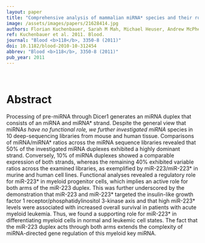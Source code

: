 ```yaml
---
layout: paper
title: "Comprehensive analysis of mammalian miRNA* species and their role in myeloid cells."
image: /assets/images/papers/21628414.jpg
authors: Florian Kuchenbauer, Sarah M Mah, Michael Heuser, Andrew McPherson, Jens Rüschmann, Arefeh Rouhi, Tobias Berg, Lars Bullinger, Bob Argiropoulos, Ryan D Morin, David Lai, Daniel T Starczynowski, Aly Karsan, Connie J Eaves, Akira Watahiki, Yuzhuo Wang, Samuel A Aparicio, Arnold Ganser, Jürgen Krauter, Hartmut Döhner, Konstanze Döhner, Marco A Marra, Fernando D Camargo, Lars Palmqvist, Christian Buske, R Keith Humphries
ref: Kuchenbauer et al. 2011. Blood.
journal: "Blood <b>118</b>, 3350-8 (2011)"
doi: 10.1182/blood-2010-10-312454
abbrev: "Blood <b>118</b>, 3350-8 (2011)"
pub_year: 2011
---
```


<br />
<div data-badge-popover="right" data-badge-type="donut" data-pmid="21628414" data-hide-no-mentions="true" class="altmetric-embed"></div>

# Abstract

Processing of pre-miRNA through Dicer1 generates an miRNA duplex that consists of an miRNA and miRNA* strand. Despite the general view that miRNA*s have no functional role, we further investigated miRNA* species in 10 deep-sequencing libraries from mouse and human tissue. Comparisons of miRNA/miRNA* ratios across the miRNA sequence libraries revealed that 50% of the investigated miRNA duplexes exhibited a highly dominant strand. Conversely, 10% of miRNA duplexes showed a comparable expression of both strands, whereas the remaining 40% exhibited variable ratios across the examined libraries, as exemplified by miR-223/miR-223* in murine and human cell lines. Functional analyses revealed a regulatory role for miR-223* in myeloid progenitor cells, which implies an active role for both arms of the miR-223 duplex. This was further underscored by the demonstration that miR-223 and miR-223* targeted the insulin-like growth factor 1 receptor/phosphatidylinositol 3-kinase axis and that high miR-223* levels were associated with increased overall survival in patients with acute myeloid leukemia. Thus, we found a supporting role for miR-223* in differentiating myeloid cells in normal and leukemic cell states. The fact that the miR-223 duplex acts through both arms extends the complexity of miRNA-directed gene regulation of this myeloid key miRNA.

